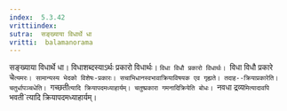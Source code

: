 ```yaml
---
index:  5.3.42
vrittiindex: 
sutra:  सङ्ख्याया विधार्थे धा
vritti:  balamanorama 
---
```


सङ्ख्याया विधार्थे धा। विधाशब्दस्याऽर्थः प्रकारो विधार्थः। `विधा विधौ प्रकारो विधार्थः। `विधा विधौ प्रकारे चे`त्यमरः। सामान्यस्य भेदको विशेषः-प्रकारः। सचाभिधानस्वभावाक्रियाविषयक एव गृह्यते। तदाह--क्रियाप्रकारेति। चतुर्धापञ्चधेति। `गच्छती`त्यादि क्रियापदमध्याहार्यम्। चतुष्प्रकारा गमनादिक्रियेति बोधः। `नवधा द्रव्य`मित्यादावपि `भवती`त्यादि क्रियापदमध्याहार्यम्।

